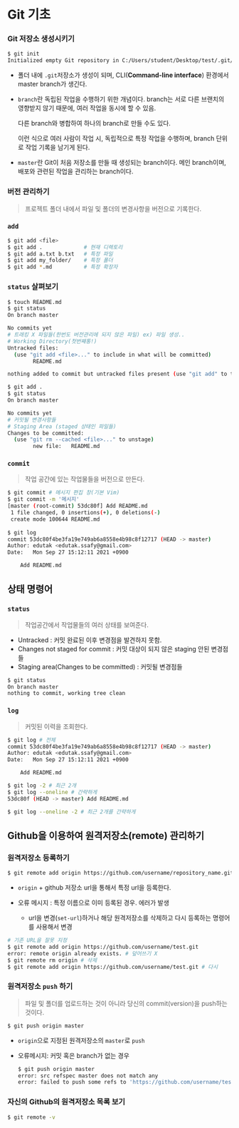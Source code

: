 # Git 기초

### Git 저장소 생성시키기

```bash
$ git init
Initialized empty Git repository in C:/Users/student/Desktop/test/.git/
```

- 폴더 내에 `.git`저장소가 생성이 되며, CLI(**Command-line interface**) 환경에서 master branch가 생긴다.

- `branch`란 독립된 작업을 수행하기 위한 개념이다. branch는 서로 다른 브랜치의 영향받지 않기 때문에, 여러 작업을 동시에 할 수 있음.

  다른 branch와 병합하여 하나의 branch로 만들 수도 있다.

  이런 식으로 여러 사람이 작업 시, 독립적으로 특정 작업을 수행하며, branch 단위로 작업 기록을 남기게 된다.

- `master`란 Git이 처음 저장소를 만들 때 생성되는 branch이다. 메인 branch이며, 배포와 관련된 작업을 관리하는 branch이다.

### 버전 관리하기

> 프로젝트 폴더 내에서 파일 및 폴더의 변경사항을 버전으로 기록한다.

###  **`add`**

```bash
$ git add <file> 
$ git add .             # 현재 디렉토리
$ git add a.txt b.txt   # 특정 파일
$ git add my_folder/    # 특정 폴더
$ git add *.md          # 특정 확장자
```

### `status` 살펴보기

```bash
$ touch README.md
$ git status
On branch master

No commits yet
# 트래킹 X 파일들(한번도 버전관리에 되지 않은 파일) ex) 파일 생성..
# Working Directory(첫번째통!)
Untracked files:
  (use "git add <file>..." to include in what will be committed)
        README.md

nothing added to commit but untracked files present (use "git add" to track)
```

```bash
$ git add .
$ git status
On branch master

No commits yet
# 커밋될 변경사항들
# Staging Area (staged 상태인 파일들)
Changes to be committed:
  (use "git rm --cached <file>..." to unstage)
        new file:   README.md

```

### `commit`

> 작업 공간에 있는 작업물들을 버전으로 만든다.

```bash
$ git commit # 메시지 편집 창(기본 Vim)
$ git commit -m '메시지'
[master (root-commit) 53dc80f] Add README.md
 1 file changed, 0 insertions(+), 0 deletions(-)
 create mode 100644 README.md
 
$ git log
commit 53dc80f4be3fa19e749ab6a8558e4b98c8f12717 (HEAD -> master)
Author: edutak <edutak.ssafy@gmail.com>
Date:   Mon Sep 27 15:12:11 2021 +0900

    Add README.md
```

## 상태 명령어

### `status`

> 작업공간에서 작업물들의 여러 상태를 보여준다.

- Untracked : 커밋 완료된 이후 변경점을 발견하지 못함.
- Changes not staged for commit : 커밋 대상이 되지 않은 staging 안된 변경점들 
- Staging area(Changes to be committed) : 커밋될 변경점들

```bash
$ git status
On branch master
nothing to commit, working tree clean
```

### `log`

> 커밋된 이력을 조회한다.

```bash
$ git log # 전체 
commit 53dc80f4be3fa19e749ab6a8558e4b98c8f12717 (HEAD -> master)
Author: edutak <edutak.ssafy@gmail.com>
Date:   Mon Sep 27 15:12:11 2021 +0900

    Add README.md

$ git log -2 # 최근 2개
$ git log --oneline # 간략하게
53dc80f (HEAD -> master) Add README.md

$ git log --oneline -2 # 최근 2개를 간략하게
```

## Github을 이용하여 원격저장소(remote) 관리하기

### 원격저장소 등록하기

```bash
$ git remote add origin https://github.com/username/repository_name.git
```

- `origin` + github 저장소 url을 통해서 특정 url을 등록한다.

- 오류 메시지 : 특정 이름으로 이미 등록된 경우. 에러가 발생
  - url을 변경(`set-url`)하거나 해당 원격저장소를 삭제하고 다시 등록하는 명령어를 사용해서 변경

```bash
# 기존 URL을 잘못 지정
$ git remote add origin https://github.com/username/test.git
error: remote origin already exists. # 덮어쓰기 X
$ git remote rm origin # 삭제
$ git remote add origin https://github.com/username/test.git # 다시
```

### 원격저장소 `push` 하기

> 파일 및 폴더를 업로드하는 것이 아니라 당신의 commit(version)을 push하는 것이다.

```bash
$ git push origin master
```

- `origin`으로 지정된 원격저장소의 `master`로 `push`

- 오류메시지: 커밋 혹은 branch가 없는 경우

  ```bash
  $ git push origin master
  error: src refspec master does not match any
  error: failed to push some refs to 'https://github.com/username/test.git'
  ```

### 자신의 Github의 원격저장소 목록 보기

```bash
$ git remote -v
```

